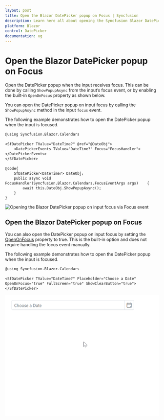 ```yaml
---
layout: post
title: Open the Blazor DatePicker popup on Focus | Syncfusion
description: Learn here all about opening the Syncfusion Blazor DatePicker popup upon focusing input and much more.
platform: Blazor
control: DatePicker
documentation: ug
---
```


# Open the Blazor DatePicker popup on Focus

Open the DatePicker popup when the input receives focus. This can be done by calling `ShowPopupAsync` from the input’s focus event, or by enabling the built-in `OpenOnFocus` property as shown below.

You can open the DatePicker popup on input focus by calling the `ShowPopupAsync` method in the input `focus` event.

The following example demonstrates how to open the DatePicker popup when the input is focused.

```cshtml
@using Syncfusion.Blazor.Calendars

<SfDatePicker TValue="DateTime?" @ref="@DateObj">
    <DatePickerEvents TValue="DateTime?" Focus="FocusHandler"></DatePickerEvents>
</SfDatePicker>

@code{
    SfDatePicker<DateTime?> DateObj;
    public async void FocusHandler(Syncfusion.Blazor.Calendars.FocusEventArgs args)    {
        await this.DateObj.ShowPopupAsync();
    }
}
```

![Opening the Blazor DatePicker popup on input focus via Focus event](../images/blazor-datepicker-popup.png)

## Open the Blazor DatePicker popup on Focus

You can also open the DatePicker popup on input focus by setting the [OpenOnFocus](https://help.syncfusion.com/cr/blazor/Syncfusion.Blazor.Calendars.SfDatePicker-1.html#Syncfusion_Blazor_Calendars_SfDatePicker_1_OpenOnFocus) property to true. This is the built-in option and does not require handling the focus event manually.

The following example demonstrates how to open the DatePicker popup when the input is focused.

```cshtml
@using Syncfusion.Blazor.Calendars

<SfDatePicker TValue="DateTime?" Placeholder="Choose a Date" OpenOnFocus="true" FullScreen="true" ShowClearButton="true"></SfDatePicker>

```

![Opening the Blazor DatePicker popup using the OpenOnFocus property](../images/blazor-datepicker-open-focus.gif)